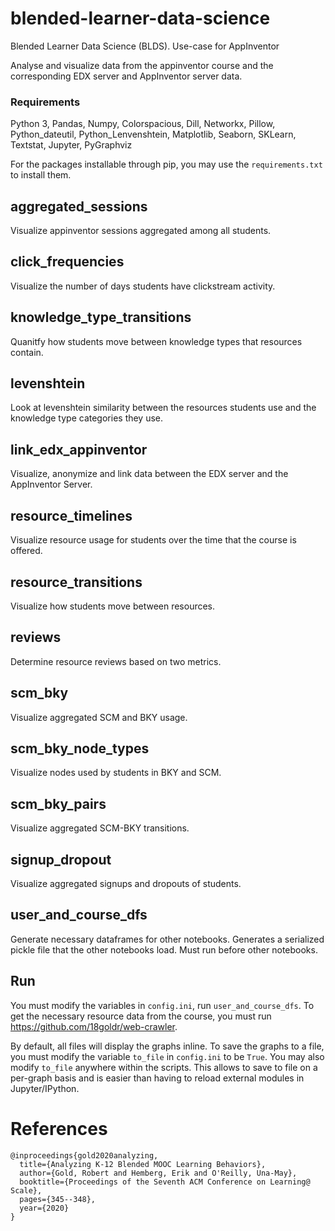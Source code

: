 # blended-learner-data-science
Blended Learner Data Science (BLDS). Use-case for AppInventor

Analyse and visualize data from the appinventor course and the corresponding EDX server and AppInventor server data.

### Requirements
Python 3, Pandas, Numpy, Colorspacious, Dill, Networkx, Pillow, Python_dateutil, Python_Lenvenshtein, Matplotlib, Seaborn, SKLearn, Textstat, Jupyter, PyGraphviz

For the packages installable through pip, you may use the `requirements.txt` to install them.

## aggregated_sessions
Visualize appinventor sessions aggregated among all students.

## click_frequencies
Visualize the number of days students have clickstream activity.

## knowledge_type_transitions
Quanitfy how students move between knowledge types that resources contain.

## levenshtein
Look at levenshtein similarity between the resources students use and the knowledge type categories they use.

## link_edx_appinventor
Visualize, anonymize and link data between the EDX server and the AppInventor Server.

## resource_timelines
Visualize resource usage for students over the time that the course is offered.

## resource_transitions
Visualize how students move between resources.

## reviews
Determine resource reviews based on two metrics.

## scm_bky
Visualize aggregated SCM and BKY usage.

## scm_bky_node_types
Visualize nodes used by students in BKY and SCM.

## scm_bky_pairs
Visualize aggregated SCM-BKY transitions.

## signup_dropout
Visualize aggregated signups and dropouts of students.

## user_and_course_dfs
Generate necessary dataframes for other notebooks. Generates a serialized pickle file that the other notebooks load. Must run before other notebooks.

## Run
You must modify the variables in `config.ini`, run `user_and_course_dfs`. To get the necessary resource data from the course, you must run https://github.com/18goldr/web-crawler.

By default, all files will display the graphs inline. To save the graphs to a file, you must modify the variable `to_file` in `config.ini` to be `True`. You may also modify `to_file` anywhere within the scripts. This allows to save to file on a per-graph basis and is easier than having to reload external modules in Jupyter/IPython.

# References

```
@inproceedings{gold2020analyzing,
  title={Analyzing K-12 Blended MOOC Learning Behaviors},
  author={Gold, Robert and Hemberg, Erik and O'Reilly, Una-May},
  booktitle={Proceedings of the Seventh ACM Conference on Learning@ Scale},
  pages={345--348},
  year={2020}
}
```